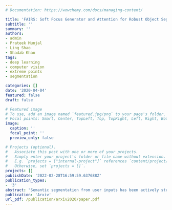 ```yaml
---
# Documentation: https://wowchemy.com/docs/managing-content/

title: 'FAIRS: Soft Focus Generator and Attention for Robust Object Segmentation from Extreme Points'
subtitle: ''
summary: ''
authors:
- admin
- Prateek Munjal
- Ling Shao
- Shadab Khan
tags:
- deep learning
- computer vision
- extreme points
- segmentation

categories: []
date: '2020-04-04'
featured: false
draft: false

# Featured image
# To use, add an image named `featured.jpg/png` to your page's folder.
# Focal points: Smart, Center, TopLeft, Top, TopRight, Left, Right, BottomLeft, Bottom, BottomRight.
image:
  caption: ''
  focal_point: ''
  preview_only: false

# Projects (optional).
#   Associate this post with one or more of your projects.
#   Simply enter your project's folder or file name without extension.
#   E.g. `projects = ["internal-project"]` references `content/project/deep-learning/index.md`.
#   Otherwise, set `projects = []`.
projects: []
publishDate: '2022-02-28T16:59:59.637688Z'
publication_types:
- '3'
abstract: "Semantic segmentation from user inputs has been actively studied to facilitate interactive segmentation for data annotation and other applications. Recent studies have shown that extreme points can be effectively used to encode user inputs. A heat map generated from the extreme points can be appended to the RGB image and input to the model for training. In this study, we present FAIRS -- a new approach to generate object segmentation from user inputs in the form of extreme points and corrective clicks. We propose a novel approach for effectively encoding the user input from extreme points and corrective clicks, in a novel and scalable manner that allows the network to work with a variable number of clicks, including corrective clicks for output refinement. We also integrate a dual attention module with our approach to increase the efficacy of the model in preferentially attending to the objects. We demonstrate that these additions help achieve significant improvements over state-of-the-art in dense object segmentation from user inputs, on multiple large-scale datasets. Through experiments, we demonstrate our method's ability to generate high-quality training data as well as its scalability in incorporating extreme points, guiding clicks, and corrective clicks in a principled manner."
publication: 'Arxiv'
url_pdf: /publication/arxiv2020/paper.pdf
---
```

